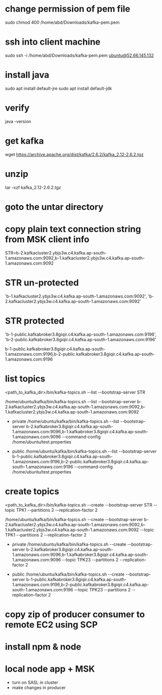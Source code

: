 


# change permission of pem file
sudo chmod 400 /home/abd/Downloads/kafka-pem.pem


# ssh into client machine 
sudo ssh -i /home/abd/Downloads/kafka-pem.pem ubuntu@52.66.145.132

# install java
sudo apt install default-jre
sudo apt install default-jdk

# verify
java -version


# get kafka
wget https://archive.apache.org/dist/kafka/2.6.2/kafka_2.12-2.6.2.tgz

# unzip
tar -xzf kafka_2.12-2.6.2.tgz

# goto the untar directory

# copy plain text connection string from MSK client info
STR=b-2.kafkacluster2.ybjs3w.c4.kafka.ap-south-1.amazonaws.com:9092,b-1.kafkacluster2.ybjs3w.c4.kafka.ap-south-1.amazonaws.com:9092


# STR un-protected
'b-1.kafkacluster2.ybjs3w.c4.kafka.ap-south-1.amazonaws.com:9092',
'b-2.kafkacluster2.ybjs3w.c4.kafka.ap-south-1.amazonaws.com:9092'

# STR protected
'b-1-public.kafkabroker3.8giqir.c4.kafka.ap-south-1.amazonaws.com:9196',
'b-2-public.kafkabroker3.8giqir.c4.kafka.ap-south-1.amazonaws.com:9196'

b-1-public.kafkabroker3.8giqir.c4.kafka.ap-south-1.amazonaws.com:9196,b-2-public.kafkabroker3.8giqir.c4.kafka.ap-south-1.amazonaws.com:9196
# list topics 
<path_to_kafka_dir>/bin/kafka-topics.sh --list --bootstrap-server STR

/home/ubuntu/kafka/bin/kafka-topics.sh --list --bootstrap-server b-2.kafkacluster2.ybjs3w.c4.kafka.ap-south-1.amazonaws.com:9092,b-1.kafkacluster2.ybjs3w.c4.kafka.ap-south-1.amazonaws.com:9092

- private
/home/ubuntu/kafka/bin/kafka-topics.sh --list --bootstrap-server b-2.kafkabroker3.8giqir.c4.kafka.ap-south-1.amazonaws.com:9096,b-1.kafkabroker3.8giqir.c4.kafka.ap-south-1.amazonaws.com:9096 --command-config /home/ubuntu/test.properties

- public
/home/ubuntu/kafka/bin/kafka-topics.sh --list --bootstrap-server b-1-public.kafkabroker3.8giqir.c4.kafka.ap-south-1.amazonaws.com:9196,b-2-public.kafkabroker3.8giqir.c4.kafka.ap-south-1.amazonaws.com:9196 --command-config /home/ubuntu/test.properties


# create topics
<path_to_kafka_dir>/bin/kafka-topics.sh --create --bootstrap-server STR --topic TPK1 --partitions 2 --replication-factor 2 

/home/ubuntu/kafka/bin/kafka-topics.sh --create --bootstrap-server b-2.kafkacluster2.ybjs3w.c4.kafka.ap-south-1.amazonaws.com:9092,b-1.kafkacluster2.ybjs3w.c4.kafka.ap-south-1.amazonaws.com:9092 --topic TPK1 --partitions 2 --replication-factor 2 


- private
/home/ubuntu/kafka/bin/kafka-topics.sh --create --bootstrap-server b-2.kafkabroker3.8giqir.c4.kafka.ap-south-1.amazonaws.com:9096,b-1.kafkabroker3.8giqir.c4.kafka.ap-south-1.amazonaws.com:9096 --topic TPK23 --partitions 2 --replication-factor 2


- public
/home/ubuntu/kafka/bin/kafka-topics.sh --create --bootstrap-server b-1-public.kafkabroker3.8giqir.c4.kafka.ap-south-1.amazonaws.com:9196,b-2-public.kafkabroker3.8giqir.c4.kafka.ap-south-1.amazonaws.com:9196 --topic TPK23 --partitions 2 --replication-factor 2



# copy zip of producer consumer to remote EC2 using SCP


# install npm & node


# local node app + MSK
- turn on SASL in cluster
- make changes in producer